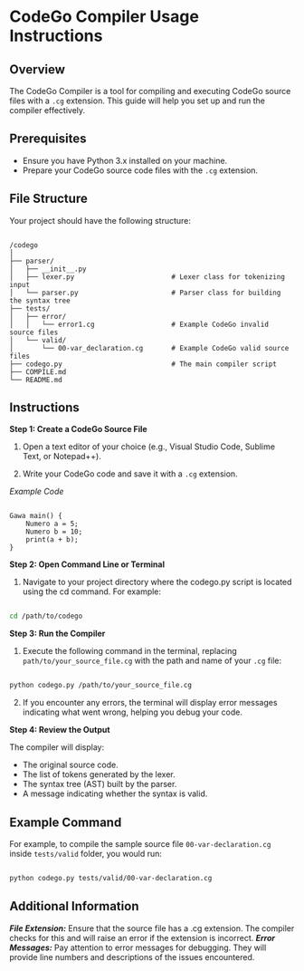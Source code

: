 # CodeGo Compiler Usage Instructions

## Overview
The CodeGo Compiler is a tool for compiling and executing CodeGo source files with a `.cg` extension. This guide will help you set up and run the compiler effectively.

## Prerequisites
- Ensure you have Python 3.x installed on your machine.
- Prepare your CodeGo source code files with the `.cg` extension.

## File Structure
Your project should have the following structure:

```

/codego
│
├── parser/
│   ├── __init__.py
│   ├── lexer.py                        # Lexer class for tokenizing input
│   └── parser.py                       # Parser class for building the syntax tree
├── tests/
│   ├── error/                          
│   │   └── error1.cg                   # Example CodeGo invalid source files
│   └── valid/                          
│       └── 00-var_declaration.cg       # Example CodeGo valid source files
├── codego.py                           # The main compiler script
├── COMPILE.md
└── README.md

```


## Instructions

**Step 1: Create a CodeGo Source File**

1. Open a text editor of your choice (e.g., Visual Studio Code, Sublime Text, or Notepad++).

2. Write your CodeGo code and save it with a `.cg` extension.

*Example Code*

```codego

Gawa main() {
    Numero a = 5;
    Numero b = 10;
    print(a + b);
}

```

**Step 2: Open Command Line or Terminal**

1. Navigate to your project directory where the codego.py script is located using the cd command. For example:

```bash

cd /path/to/codego

```

**Step 3: Run the Compiler**

1. Execute the following command in the terminal, replacing `path/to/your_source_file.cg` with the path and name of your `.cg` file:

```bash

python codego.py /path/to/your_source_file.cg

```

2. If you encounter any errors, the terminal will display error messages indicating what went wrong, helping you debug your code.


**Step 4: Review the Output**

The compiler will display:
* The original source code.
* The list of tokens generated by the lexer.
* The syntax tree (AST) built by the parser.
* A message indicating whether the syntax is valid.


## Example Command

For example, to compile the sample source file `00-var-declaration.cg` inside `tests/valid` folder, you would run:

```bash

python codego.py tests/valid/00-var-declaration.cg

```

## Additional Information

***File Extension:*** Ensure that the source file has a .cg extension. The compiler checks for this and will raise an error if the extension is incorrect.
***Error Messages:*** Pay attention to error messages for debugging. They will provide line numbers and descriptions of the issues encountered.